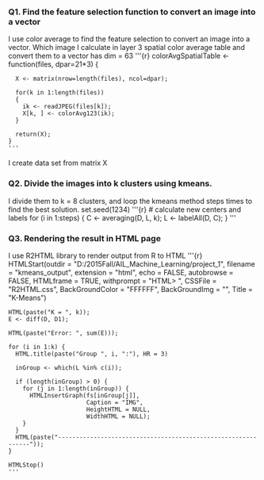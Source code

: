 ### Q1. Find the feature selection function to convert an image into a vector

 I use color average to find the feature selection to convert an image into a vector.
 Which image I calculate in layer 3 spatial color average table and convert them to a vector has dim = 63
	'''{r}
	colorAvgSpatialTable <- function(files, dpar=21*3)
	{
	  
	  X <- matrix(nrow=length(files), ncol=dpar);
	  
	  for(k in 1:length(files))
	  { 
		ik <- readJPEG(files[k]);
		X[k, ] <- colorAvg123(ik);
	  }
	  
	  return(X);
	}
	'''
	
 I create data set from matrix X
 
### Q2. Divide the images into k clusters using kmeans.
 I divide them to k = 8 clusters, and loop the kmeans method steps times to find the best solution.
 set.seed(1234)
 '''{r}
	# calculate new centers and labels
	for (i in 1:steps) {
	  C <- averaging(D, L, k);
	  L <- labelAll(D, C);
	}
 '''
 
### Q3. Rendering the result in HTML page
 I use R2HTML library to render output from R to HTML
	'''{r}
	HTMLStart(outdir = "D:/2015Fall/AIL_Machine_Learning/project_1", filename = "kmeans_output", extension = "html",
          echo = FALSE, autobrowse = FALSE, HTMLframe = TRUE, withprompt = "HTML> ",
          CSSFile = "R2HTML.css", BackGroundColor = "FFFFFF", BackGroundImg = "",
          Title = "K-Means")

	HTML(paste("K = ", k));
	E <- diff(D, D1);

	HTML(paste("Error: ", sum(E)));

	for (i in 1:k) {
	  HTML.title(paste("Group ", i, ":"), HR = 3)
	  
	  inGroup <- which(L %in% c(i));
	  
	  if (length(inGroup) > 0) {
		for (j in 1:length(inGroup)) {
		  HTMLInsertGraph(fs[inGroup[j]],
						  Caption = "IMG",
						  HeightHTML = NULL,
						  WidthHTML = NULL);
		}
	  }
	  HTML(paste("--------------------------------------------------------------"));
	}

	HTMLStop()
	'''